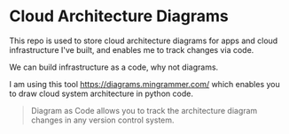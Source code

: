 # Cloud Architecture Diagrams

This repo is used to store cloud architecture diagrams for apps and cloud infrastructure I've built, and enables me to track changes via code.

We can build infrastructure as a code, why not diagrams.

I am using this tool https://diagrams.mingrammer.com/ which enables you to draw cloud system architecture in python code.

> Diagram as Code allows you to track the architecture diagram changes in any version control system.
